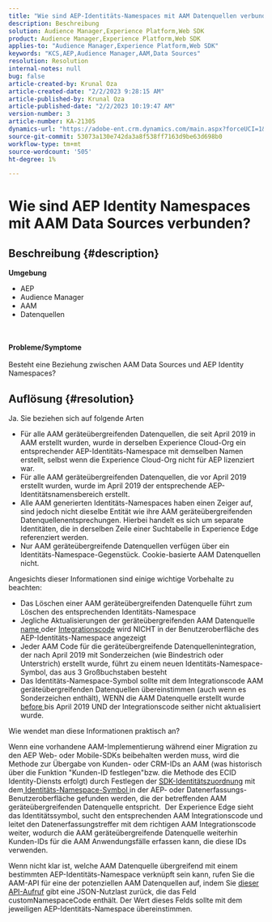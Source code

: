 ```yaml
---
title: "Wie sind AEP-Identitäts-Namespaces mit AAM Datenquellen verbunden?"
description: Beschreibung
solution: Audience Manager,Experience Platform,Web SDK
product: Audience Manager,Experience Platform,Web SDK
applies-to: "Audience Manager,Experience Platform,Web SDK"
keywords: "KCS,AEP,Audience Manager,AAM,Data Sources"
resolution: Resolution
internal-notes: null
bug: false
article-created-by: Krunal Oza
article-created-date: "2/2/2023 9:28:15 AM"
article-published-by: Krunal Oza
article-published-date: "2/2/2023 10:19:47 AM"
version-number: 3
article-number: KA-21305
dynamics-url: "https://adobe-ent.crm.dynamics.com/main.aspx?forceUCI=1&pagetype=entityrecord&etn=knowledgearticle&id=c8e2b6e6-dba2-ed11-aad1-6045bd006149"
source-git-commit: 53073a130e742da3a8f538ff7163d9be63d698b0
workflow-type: tm+mt
source-wordcount: '505'
ht-degree: 1%

---
```


# Wie sind AEP Identity Namespaces mit AAM Data Sources verbunden?

## Beschreibung {#description}

<b>Umgebung</b>
- AEP
- Audience Manager
- AAM
- Datenquellen

<br> <br><b>Probleme/Symptome</b><br> <br>Besteht eine Beziehung zwischen AAM Data Sources und AEP Identity Namespaces?

## Auflösung {#resolution}


Ja. Sie beziehen sich auf folgende Arten

- Für alle AAM geräteübergreifenden Datenquellen, die seit April 2019 in AAM erstellt wurden, wurde in derselben Experience Cloud-Org ein entsprechender AEP-Identitäts-Namespace mit demselben Namen erstellt, selbst wenn die Experience Cloud-Org nicht für AEP lizenziert war.
- Für alle AAM geräteübergreifenden Datenquellen, die vor April 2019 erstellt wurden, wurde im April 2019 der entsprechende AEP-Identitätsnamensbereich erstellt.
- Alle AAM generierten Identitäts-Namespaces haben einen Zeiger auf, sind jedoch nicht dieselbe Entität wie ihre AAM geräteübergreifenden Datenquellenentsprechungen. Hierbei handelt es sich um separate Identitäten, die in derselben Zeile einer Suchtabelle in Experience Edge referenziert werden.
- Nur AAM geräteübergreifende Datenquellen verfügen über ein Identitäts-Namespace-Gegenstück. Cookie-basierte AAM Datenquellen nicht.


Angesichts dieser Informationen sind einige wichtige Vorbehalte zu beachten:

- Das Löschen einer AAM geräteübergreifenden Datenquelle führt zum Löschen des entsprechenden Identitäts-Namespace
- Jegliche Aktualisierungen der geräteübergreifenden AAM Datenquelle <u>name </u>oder <u>Integrationscode</u> wird NICHT in der Benutzeroberfläche des AEP-Identitäts-Namespace angezeigt
- Jeder AAM Code für die geräteübergreifende Datenquellenintegration, der nach April 2019 mit Sonderzeichen (wie Bindestrich oder Unterstrich) erstellt wurde, führt zu einem neuen Identitäts-Namespace-Symbol, das aus 3 Großbuchstaben besteht
- Das Identitäts-Namespace-Symbol sollte mit dem Integrationscode AAM geräteübergreifenden Datenquellen übereinstimmen (auch wenn es Sonderzeichen enthält), WENN die AAM Datenquelle erstellt wurde <u>before </u>bis April 2019 UND der Integrationscode seither nicht aktualisiert wurde.


Wie wendet man diese Informationen praktisch an?

Wenn eine vorhandene AAM-Implementierung während einer Migration zu den AEP Web- oder Mobile-SDKs beibehalten werden muss, wird die Methode zur Übergabe von Kunden- oder CRM-IDs an AAM (was historisch über die Funktion &quot;Kunden-ID festlegen&quot;bzw. die Methode des ECID Identity-Diensts erfolgt) durch Festlegen der [SDK-Identitätszuordnung](https://experienceleague.adobe.com/docs/experience-platform/edge/identity/overview.html?lang=en) mit dem<u> Identitäts-Namespace-Symbol </u>in der AEP- oder Datenerfassungs-Benutzeroberfläche gefunden werden, die der betreffenden AAM geräteübergreifenden Datenquelle entspricht.  Der Experience Edge sieht das Identitätssymbol, sucht den entsprechenden AAM Integrationscode und leitet den Datenerfassungstreffer mit dem richtigen AAM Integrationscode weiter, wodurch die AAM geräteübergreifende Datenquelle weiterhin Kunden-IDs für die AAM Anwendungsfälle erfassen kann, die diese IDs verwenden.

Wenn nicht klar ist, welche AAM Datenquelle übergreifend mit einem bestimmten AEP-Identitäts-Namespace verknüpft sein kann, rufen Sie die AAM-API für eine der potenziellen AAM Datenquellen auf, indem Sie [dieser API-Aufruf](https://vhttps://bank.demdex.com/portal/swagger/index.html#/Data%20Source%20API/get_datasources__dataSourceId_) gibt eine JSON-Nutzlast zurück, die das Feld customNamespaceCode enthält. Der Wert dieses Felds sollte mit dem jeweiligen AEP-Identitäts-Namespace übereinstimmen.
